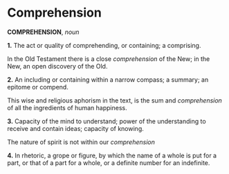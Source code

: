 # Comprehension

**COMPREHENSION**, _noun_

**1.** The act or quality of comprehending, or containing; a comprising.

In the Old Testament there is a close _comprehension_ of the New; in the New, an open discovery of the Old.

**2.** An including or containing within a narrow compass; a summary; an epitome or compend.

This wise and religious aphorism in the text, is the sum and _comprehension_ of all the ingredients of human happiness.

**3.** Capacity of the mind to understand; power of the understanding to receive and contain ideas; capacity of knowing.

The nature of spirit is not within our _comprehension_

**4.** In rhetoric, a grope or figure, by which the name of a whole is put for a part, or that of a part for a whole, or a definite number for an indefinite.